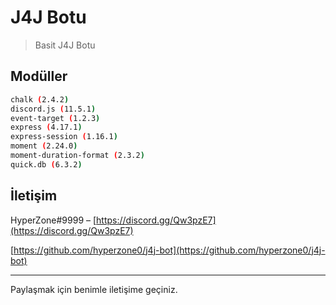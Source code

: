 # J4J Botu
> Basit J4J Botu

## Modüller


```sh
chalk (2.4.2)
discord.js (11.5.1)
event-target (1.2.3)
express (4.17.1)
express-session (1.16.1)
moment (2.24.0)
moment-duration-format (2.3.2)
quick.db (6.3.2)
```


## İletişim

HyperZone#9999 – [https://discord.gg/Qw3pzE7](https://discord.gg/Qw3pzE7)

[https://github.com/hyperzone0/j4j-bot](https://github.com/hyperzone0/j4j-bot)

__________________________________

Paylaşmak için benimle iletişime geçiniz.

